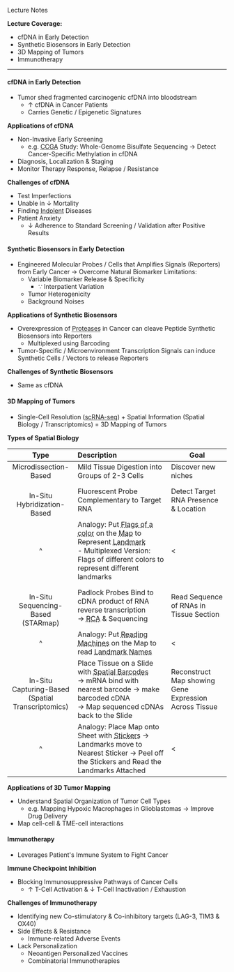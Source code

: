 Lecture Notes

**Lecture Coverage:**
- cfDNA in Early Detection
- Synthetic Biosensors in Early Detection
- 3D Mapping of Tumors
- Immunotherapy

---
#### **cfDNA in Early Detection**
- Tumor shed fragmented carcinogenic cfDNA into bloodstream
	- ↑ cfDNA in Cancer Patients
	- Carries Genetic / Epigenetic Signatures

**Applications of cfDNA**
- Non-Invasive Early Screening
	- e.g. <abbr Title="Circulating Cell-Free Genome Atlas">CCGA</abbr> Study: Whole-Genome Bisulfate Sequencing → Detect Cancer-Specific Methylation in cfDNA
- Diagnosis, Localization & Staging
- Monitor Therapy Response, Relapse / Resistance

**Challenges of cfDNA**
- Test Imperfections
- Unable in ↓ Mortality
- Finding <abbr Title="Showing Little to No Progression">Indolent</abbr> Diseases
- Patient Anxiety
	- ↓ Adherence to Standard Screening / Validation after Positive Results


#### **Synthetic Biosensors in Early Detection**
- Engineered Molecular Probes / Cells that Amplifies Signals (Reporters) from Early Cancer → Overcome Natural Biomarker Limitations:
	- Variable Biomarker Release & Specificity
		- ∵ Interpatient Variation
	- Tumor Heterogenicity
	- Background Noises

**Applications of Synthetic Biosensors**
- Overexpression of <abbr Title="e.g. Matrix Metalloproteinase">Proteases</abbr> in Cancer can cleave Peptide Synthetic Biosensors into Reporters
	- Multiplexed using Barcoding
- Tumor-Specific / Microenvironment Transcription Signals can induce Synthetic Cells / Vectors to release Reporters

**Challenges of Synthetic Biosensors**
- Same as cfDNA


#### **3D Mapping of Tumors**
- Single-Cell Resolution (<abbr Title="Single-Cell RNA Sequencing">scRNA-seq</abbr>) + Spatial Information (Spatial Biology / Transcriptomics) = 3D Mapping of Tumors

**Types of Spatial Biology**

|                           Type                           | Description                                                                                                                                                                                                                                            | Goal                                                  |
| :------------------------------------------------------: | :----------------------------------------------------------------------------------------------------------------------------------------------------------------------------------------------------------------------------------------------------- | ----------------------------------------------------- |
|                  Microdissection-Based                   | Mild Tissue Digestion into Groups of 2-3 Cells                                                                                                                                                                                                         | Discover new niches                                   |
|             <br>In-Situ Hybridization-Based              | Fluorescent Probe Complementary to Target RNA                                                                                                                                                                                                          | Detect Target RNA Presence & Location                 |
|                            ^                             | Analogy: Put <abbr Title="Probe">Flags of a color</abbr> on the <abbr Title="Tumor Tissue Slice">Map</abbr> to Represent <abbr Title="Target RNA">Landmark</abbr><br>- Multiplexed Version: Flags of different colors to represent different landmarks | <                                                     |
|        <br>In-Situ Sequencing-Based<br>(STARmap)         | Padlock Probes Bind to cDNA product of RNA reverse transcription<br>→ <abbr Title="Rolling Circle Amplification">RCA</abbr> & Sequencing                                                                                                               | Read Sequence of RNAs in Tissue Section               |
|                            ^                             | Analogy: Put <abbr Title="Padlock Probes">Reading Machines</abbr> on the Map to read <abbr Title="cDNA Products of RNA">Landmark Names</abbr>                                                                                                          | <                                                     |
| <br>In-Situ Capturing-Based<br>(Spatial Transcriptomics) | Place Tissue on a Slide with <abbr Title="Probes (Oligo-DT Primers) with known DNA Sequence">Spatial Barcodes</abbr><br>→ mRNA bind with nearest barcode → make barcoded cDNA<br>→ Map sequenced cDNAs back to the Slide                               | Reconstruct Map showing Gene Expression Across Tissue |
|                            ^                             | Analogy: Place Map onto Sheet with <abbr Title="Spatial Barcodes">Stickers</abbr> → Landmarks move to Nearest Sticker → Peel off the Stickers and Read the Landmarks Attached                                                                          | <                                                     |

**Applications of 3D Tumor Mapping**
- Understand Spatial Organization of Tumor Cell Types
	- e.g. Mapping Hypoxic Macrophages in Glioblastomas → Improve Drug Delivery
- Map cell-cell & TME-cell interactions


#### **Immunotherapy**
- Leverages Patient's Immune System to Fight Cancer

**Immune Checkpoint Inhibition**
- Blocking Immunosuppressive Pathways of Cancer Cells
	- ↑ T-Cell Activation & ↓ T-Cell Inactivation / Exhaustion

**Challenges of Immunotherapy**
- Identifying new Co-stimulatory & Co-inhibitory targets (LAG-3, TIM3 & OX40)
- Side Effects & Resistance
	- Immune-related Adverse Events
- Lack Personalization
	- Neoantigen Personalized Vaccines
	- Combinatorial Immunotherapies